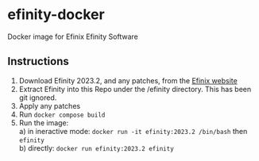 # efinity-docker
Docker image for Efinix Efinity Software

## Instructions
1) Download Efinity 2023.2, and any patches, from the [Efinix website](https://www.efinixinc.com/products-efinity.html)
2) Extract Efinity into this Repo under the /efinity directory. This has been git ignored.
3) Apply any patches
4) Run `docker compose build`
5) Run the image:<br>
    a) in ineractive mode: `docker run -it efinity:2023.2 /bin/bash` then `efinity`<br>
    b) directly: `docker run efinity:2023.2 efinity`